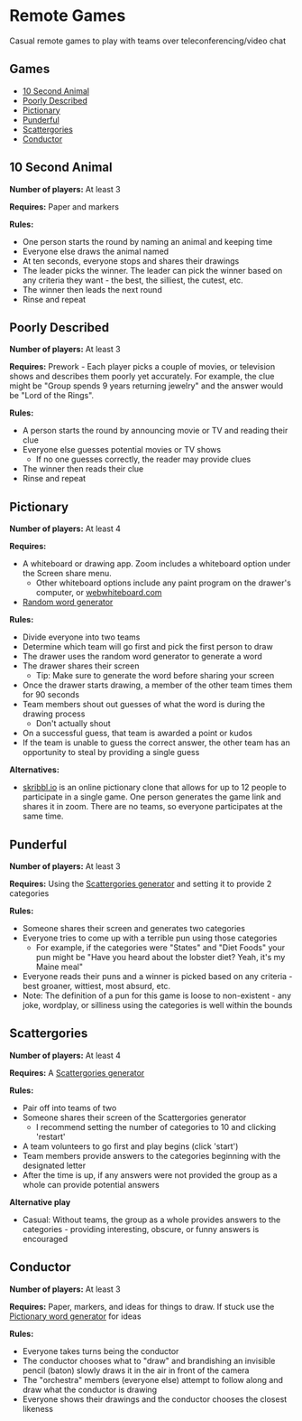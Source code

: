 # Remote Games
Casual remote games to play with teams over teleconferencing/video chat

## Games
* [10 Second Animal](#10-Second-Animal)
* [Poorly Described](#Poorly-Described)
* [Pictionary](#Pictionary)
* [Punderful](#Punderful)
* [Scattergories](#Scattergories)
* [Conductor](#Conductor)

## 10 Second Animal
**Number of players:** At least 3

**Requires:** Paper and markers

**Rules:**

* One person starts the round by naming an animal and keeping time
* Everyone else draws the animal named
* At ten seconds, everyone stops and shares their drawings
* The leader picks the winner. The leader can pick the winner based on any criteria they want - the best, the silliest, the cutest, etc. 
* The winner then leads the next round
* Rinse and repeat

## Poorly Described
**Number of players:** At least 3

**Requires:** Prework - Each player picks a couple of movies, or television shows and describes them poorly yet accurately. For example, the clue might be "Group spends 9 years returning jewelry" and the answer would be "Lord of the Rings".

**Rules:**

* A person starts the round by announcing movie or TV and reading their clue
* Everyone else guesses potential movies or TV shows
    * If no one guesses correctly, the reader may provide clues
* The winner then reads their clue
* Rinse and repeat

## Pictionary
**Number of players:** At least 4

**Requires:** 

* A whiteboard or drawing app. Zoom includes a whiteboard option under the Screen share menu. 
    * Other whiteboard options include any paint program on the drawer's computer, or [webwhiteboard.com](https://www.webwhiteboard.com/)
* [Random word generator](https://randomwordgenerator.com/pictionary.php)

**Rules:**

* Divide everyone into two teams
* Determine which team will go first and pick the first person to draw
* The drawer uses the random word generator to generate a word
* The drawer shares their screen
  * Tip: Make sure to generate the word before sharing your screen
* Once the drawer starts drawing, a member of the other team times them for 90 seconds
* Team members shout out guesses of what the word is during the drawing process
  * Don't actually shout
* On a successful guess, that team is awarded a point or kudos
* If the team is unable to guess the correct answer, the other team has an opportunity to steal by providing a single guess

**Alternatives:**

* [skribbl.io](https://skribbl.io/) is an online pictionary clone that allows for up to 12 people to participate in a single game. One person generates the game link and shares it in zoom. There are no teams, so everyone participates at the same time. 

## Punderful
**Number of players:** At least 3

**Requires:** Using the [Scattergories generator](https://swellgarfo.com/scattergories/) and setting it to provide 2 categories

**Rules:**

* Someone shares their screen and generates two categories
* Everyone tries to come up with a terrible pun using those categories
  * For example, if the categories were "States" and "Diet Foods" your pun might be "Have you heard about the lobster diet? Yeah, it's my Maine meal"
* Everyone reads their puns and a winner is picked based on any criteria - best groaner, wittiest, most absurd, etc.
* Note: The definition of a pun for this game is loose to non-existent - any joke, wordplay, or silliness using the categories is well within the bounds

## Scattergories
**Number of players:** At least 4

**Requires:** A [Scattergories generator](https://swellgarfo.com/scattergories/)

**Rules:**

* Pair off into teams of two
* Someone shares their screen of the Scattergories generator
  * I recommend setting the number of categories to 10 and clicking 'restart'
* A team volunteers to go first and play begins (click 'start')
* Team members provide answers to the categories beginning with the designated letter
* After the time is up, if any answers were not provided the group as a whole can provide potential answers

**Alternative play**

* Casual: Without teams, the group as a whole provides answers to the categories - providing interesting, obscure, or funny answers is encouraged

## Conductor
**Number of players:** At least 3

**Requires:** Paper, markers, and ideas for things to draw. If stuck use the [Pictionary word generator](https://randomwordgenerator.com/pictionary.php) for ideas

**Rules:**

* Everyone takes turns being the conductor
* The conductor chooses what to "draw" and brandishing an invisible pencil (baton) slowly draws it in the air in front of the camera
* The "orchestra" members (everyone else) attempt to follow along and draw what the conductor is drawing
* Everyone shows their drawings and the conductor chooses the closest likeness
